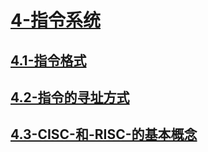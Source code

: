 # [4-指令系统](./README.md)

## [4.1-指令格式](./4.1-指令格式/README.md)

## [4.2-指令的寻址方式](./4.2-指令的寻址方式/README.md)

## [4.3-CISC-和-RISC-的基本概念](./4.3-CISC-和-RISC-的基本概念/README.md)